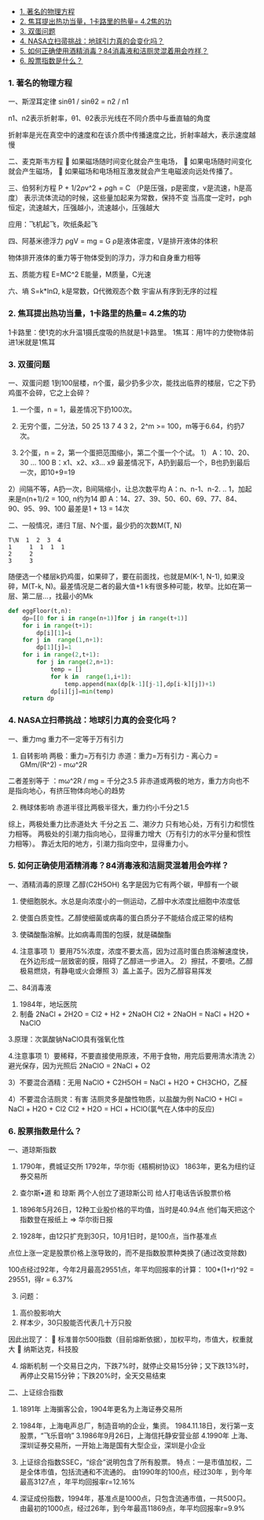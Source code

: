 - [1. 著名的物理方程](#1-著名的物理方程)
- [2. 焦耳提出热功当量，1卡路里的热量= 4.2焦的功](#2-焦耳提出热功当量1卡路里的热量-42焦的功)
- [3. 双蛋问题](#3-双蛋问题)
- [4. NASA立扫帚挑战：地球引力真的会变化吗？](#4-nasa立扫帚挑战地球引力真的会变化吗)
- [5. 如何正确使用酒精消毒？84消毒液和洁厕灵混着用会咋样？](#5-如何正确使用酒精消毒84消毒液和洁厕灵混着用会咋样)
- [6. 股票指数是什么？](#6-股票指数是什么)

### 1. 著名的物理方程
一、斯涅耳定律
sinθ1 / sinθ2 = n2 / n1

n1、n2表示折射率，θ1、θ2表示光线在不同介质中与垂直轴的角度

折射率是光在真空中的速度和在该介质中传播速度之比，折射率越大，表示速度越慢

二、麦克斯韦方程
	如果磁场随时间变化就会产生电场，
	如果电场随时间变化就会产生磁场，
	如果磁场和电场相互激发就会产生电磁波向远处传播了。

三、伯努利方程
P + 1/2ρv^2 + ρgh = C （P是压强，p是密度，v是流速，h是高度）
表示流体流动的时候，这些量加起来为常数，保持不变
当高度一定时，pgh恒定，流速越大，压强越小，流速越小，压强越大

应用：飞机起飞，吹纸条起飞

四、阿基米德浮力
ρgV = mg = G
ρ是液体密度，V是排开液体的体积

物体排开液体的重力等于物体受到的浮力，浮力和自身重力相等

五、质能方程
E=MC^2
E能量，M质量，C光速

六、墒
S=k*lnΩ, k是常数，Ω代微观态个数
宇宙从有序到无序的过程



### 2. 焦耳提出热功当量，1卡路里的热量= 4.2焦的功
1卡路里：使1克的水升温1摄氏度吸的热就是1卡路里。
1焦耳：用1牛的力使物体前进1米就是1焦耳



### 3. 双蛋问题
一、双蛋问题
1到100层楼，n个蛋，最少扔多少次，能找出临界的楼层，它之下扔鸡蛋不会碎，它之上会碎？

1. 一个蛋，n = 1，最差情况下扔100次。
2. 无穷个蛋，二分法，50 25 13 7 4 3 2，2^m >= 100，m等于6.64，约扔7次。

3. 2个蛋，n = 2，第一个蛋把范围缩小，第二个蛋一个个试。
1）
A：10、20、30 ... 100
B：x1、x2、x3... x9
最差情况下，A扔到最后一个，B也扔到最后一次，即10+9=19

2）间隔不等，A扔一次，B间隔缩小，让总次数平均
A：n、n-1、n-2. .. 1，加起来是n(n+1)/2 = 100, n约为14
即 A：14、27、39、50、60、69、77、84、90、95、99、100
最差是1 + 13 = 14次

二、一般情况，递归
T层、N个蛋，最少扔的次数M(T, N)
```
T\N  1  2  3  4
1     1  1  1  1
2     2
3     3
```
随便选一个楼层k扔鸡蛋，如果碎了，要在前面找，也就是M(K-1, N-1),  如果没碎，M(T-k, N)。最差情况是二者的最大值+1
k有很多种可能，枚举。比如在第一层、第二层...，找最小的Mk
```python
def eggFloor(t,n):
    dp=[[0 for i in range(n+1)]for j in range(t+1)]
    for i in range(t+1):
        dp[i][1]=i
    for j in  range(1,n+1):
        dp[1][j]=1
    for i in range(2,t+1):
        for j in range(2,n+1):
            temp = []
            for k in  range(1,i+1):
                temp.append(max(dp[k-1][j-1],dp[i-k][j])+1)
            dp[i][j]=min(temp)
    return dp
```



### 4. NASA立扫帚挑战：地球引力真的会变化吗？
一、重力mg
重力不一定等于万有引力
1. 自转影响
两极：重力=万有引力
赤道：重力=万有引力 - 离心力 = GMm/(R^2) - mω^2R

二者差别等于 ：mω^2R / mg = 千分之3.5
非赤道或两极的地方，重力方向也不是指向地心，有挤压物体向地心的趋势

2. 椭球体影响
赤道半径比两极半径大，重力约小千分之1.5

综上，两极处重力比赤道处大 千分之五
二、潮汐力
只有地心处，万有引力和惯性力相等。
两极处的引潮力指向地心，显得重力增大（万有引力的水平分量和惯性力相等）。
靠近太阳的地方，引潮力指向空中，显得重力小。



### 5. 如何正确使用酒精消毒？84消毒液和洁厕灵混着用会咋样？
一、酒精消毒的原理
乙醇(C2H5OH) 名字是因为它有两个碳，甲醇有一个碳
1. 使细胞脱水。水总是向浓度小的一侧运动，乙醇中水浓度比细胞中浓度低
2. 使蛋白质变性。乙醇使细菌或病毒的蛋白质分子不能结合成正常的结构
3. 使磷酸酯溶解。比如病毒周围的包膜，就是磷酸酯

4. 注意事项
1）要用75%浓度，浓度不要太高，因为过高时蛋白质溶解速度快，在外边形成一层致密的膜，阻碍了乙醇进一步进入。
2）擦拭，不要喷。乙醇极易燃烧，有静电或火会爆照
3）盖上盖子。因为乙醇容易挥发

二、84消毒液
1. 1984年，地坛医院
2. 制备
2NaCl + 2H2O = Cl2 + H2 + 2NaOH
Cl2 + 2NaOH = NaCl + H2O + NaClO

3.原理：次氯酸钠NaClO具有强氧化性

4.注意事项
1）要稀释，不要直接使用原液，不用于食物，用完后要用清水清洗
2）避光保存，因为光照后 2NaClO = 2NaCl + O2

3）不要混合酒精：无用
NaClO + C2H5OH = NaCl + H2O + CH3CHO，乙醛

4）不要混合洁厕灵：有害
洁厕灵多是酸性物质，以盐酸为例
NaClO + HCl = NaCl + H2O + Cl2
Cl2 + H2O = HCl + HClO(氯气在人体中的反应)



### 6. 股票指数是什么？
一、道琼斯指数
1. 1790年，费城证交所
1792年，华尔街《梧桐树协议》
1863年，更名为纽约证券交易所

2. 查尔斯•道 和 琼斯 两个人创立了道琼斯公司
给人打电话告诉股票价格
1) 1896年5月26日，12种工业股价格的平均值，当时是40.94点
他们每天把这个指数登在报纸上 => 华尔街日报

2) 1928年，由12只扩充到30只，10月1日时，是100点，当作基准点

点位上涨一定是股票价格上涨导致的，而不是指数股票种类换了(通过改变除数)

100点经过92年，今年2月最高29551点，年平均回报率的计算：
100*(1+r)^92 = 29551，得r = 6.37%

3. 问题：
1) 高价股影响大  
2) 样本少，30只股能否代表几十万只股

因此出现了：
	标准普尔500指数（目前熔断依据），加权平均，市值大，权重就大
	纳斯达克，科技股

4. 熔断机制
一个交易日之内，下跌7%时，就停止交易15分钟；又下跌13%时，再停止交易15分钟；下跌20%时，全天交易结束

二、上证综合指数
1. 1891年 上海掮客公会，1904年更名为上海证券交易所
2. 1984年，上海电声总厂，制造音响的企业，集资。 1984.11.18日，发行第一支股票，“飞乐音响”
3.1986年9月26日，上海信托静安营业部
4.1990年 上海、深圳证券交易所，一开始上海是国有大型企业，深圳是小企业

5. 上证综合指数SSEC，“综合”说明包含了所有股票。
特点：一是市值加权，二是全体市值，包括流通和不流通的。
由1990年的100点，经过30年 ，到今年最高3127点 ，年平均回报率r=12.16%

6. 深证成份指数，1994年，基准点是1000点，只包含流通市值，一共500只。
由最初的1000点，经过26年，到今年最高11869点，年平均回报率r=9.9%
